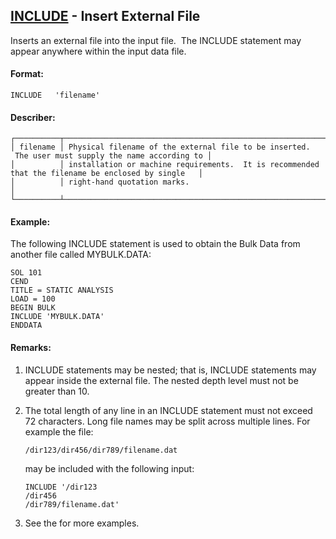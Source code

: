 ## [INCLUDE](https://nexus.hexagon.com/documentationcenter/bundle/MSC_Nastran_2022.4/page/Nastran_Combined_Book/qrg/bulkfgil/TOC.INCLUDE2.xhtml) - Insert External File

Inserts an external file into the input file.  The INCLUDE statement may appear anywhere within the input data file.

#### Format:

```nastran
INCLUDE   'filename'
```

#### Describer:

```text
┌──────────┬────────────────────────────────────────────────────────────────────────────────────────────────────┐
│ filename │ Physical filename of the external file to be inserted.  The user must supply the name according to │
│          │ installation or machine requirements.  It is recommended that the filename be enclosed by single   │
│          │ right-hand quotation marks.                                                                        │
└──────────┴────────────────────────────────────────────────────────────────────────────────────────────────────┘
```

#### Example:

The following INCLUDE statement is used to obtain the Bulk Data from another file called MYBULK.DATA:

```nastran
SOL 101 
CEND 
TITLE = STATIC ANALYSIS 
LOAD = 100 
BEGIN BULK 
INCLUDE 'MYBULK.DATA'
ENDDATA
```

#### Remarks:

1. INCLUDE statements may be nested; that is, INCLUDE statements may appear inside the external file. The nested depth level must not be greater than 10.
2. The total length of any line in an INCLUDE statement must not exceed 72 characters. Long file names may be split across multiple lines. For example the file:

     ```text
     /dir123/dir456/dir789/filename.dat
     ```

     may be included with the following input:

     ```nastran
     INCLUDE '/dir123 
     /dir456
     /dir789/filename.dat'
     ```

3. See the  for more examples.

